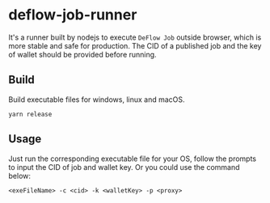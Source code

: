 # deflow-job-runner

It's a runner built by nodejs to execute `DeFlow Job` outside browser, which is more stable and safe for production. The CID of a published job and the key of wallet should be provided before running.

## Build

Build executable files for windows, linux and macOS.
```shell
yarn release
```

## Usage

Just run the corresponding executable file for your OS, follow the prompts to input the CID of job and wallet key.
Or you could use the command below:
```shell
<exeFileName> -c <cid> -k <walletKey> -p <proxy>
```

